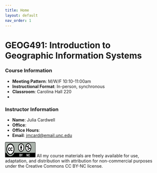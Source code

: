 ```yaml
---
title: Home
layout: default
nav_order: 1
---
```


# GEOG491: Introduction to Geographic Information Systems

### Course Information
- **Meeting Pattern**: M/W/F 10:10-11:00am
- **Instructional Format**: In-person, synchronous
- **Classroom**: Carolina Hall 220
- 
### Instructor Information
- **Name**: Julia Cardwell
- **Office**: 
- **Office Hours**: 
- **Email**: jmcard@email.unc.edu

  
<img src="images/Cc_by-nc_icon.svg.png" alt="CC BY-NC License" width="100" height="50">
All my course materials are freely available for use, adaptation, and distribution with attribution for non-commercial purposes under the Creative Commons CC BY-NC license. 

